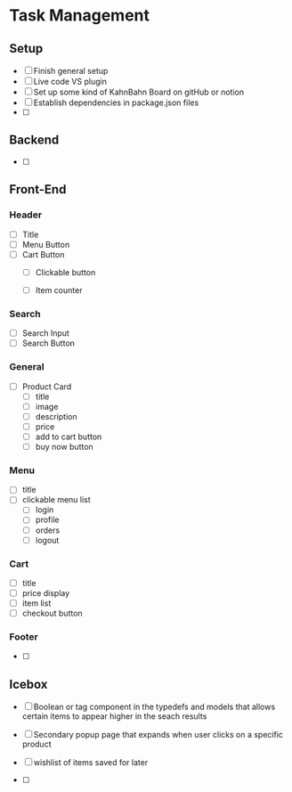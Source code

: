 # Task Management

## Setup 
- [ ] Finish general setup
- [ ] Live code VS plugin
- [ ] Set up some kind of KahnBahn Board on gitHub or notion
- [ ] Establish dependencies in package.json files
- [ ] <Task Here>

## Backend 
- [ ] <Task Here>

## Front-End
### Header
- [ ] Title
- [ ] Menu Button
- [ ] Cart Button
  - [ ] Clickable button
  - [ ] Item counter


### Search
- [ ] Search Input
- [ ] Search Button

### General
- [ ] Product Card
  - [ ] title
  - [ ] image
  - [ ] description
  - [ ] price
  - [ ] add to cart button
  - [ ] buy now button

### Menu
- [ ] title
- [ ] clickable menu list
  - [ ] login
  - [ ] profile
  - [ ] orders
  - [ ] logout

### Cart
- [ ] title
- [ ] price display
- [ ] item list
- [ ] checkout button

### Footer
- [ ] <Task Here> 

## Icebox
- [ ] Boolean or tag component in the typedefs and models that allows certain items to appear higher in the seach results
- [ ] Secondary popup page that expands when user clicks on a specific product
- [ ] wishlist of items saved for later


- [ ] <Task Here>


